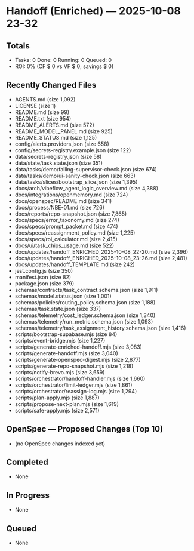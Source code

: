 # Handoff (Enriched) — 2025-10-08 23-32
## Totals
- Tasks: 0  Done: 0  Running: 0  Queued: 0
- ROI: 0% (CF $ 0 vs VF $ 0; savings $ 0)
## Recently Changed Files
- AGENTS.md (size 1,092)
- LICENSE (size 1)
- README.md (size 99)
- README.txt (size 954)
- README_ALERTS.md (size 572)
- README_MODEL_PANEL.md (size 925)
- README_STATUS.md (size 1,125)
- config/alerts.providers.json (size 658)
- config/secrets-registry.example.json (size 122)
- data/secrets-registry.json (size 58)
- data/state/task.state.json (size 351)
- data/tasks/demo/failing-supervisor-check.json (size 674)
- data/tasks/demo/ui-sanity-check.json (size 663)
- data/tasks/slices/bootstrap_slice.json (size 1,395)
- docs/arch/vibeflow_agent_logic_overview.md (size 4,388)
- docs/integrations/openmemory.md (size 724)
- docs/openspec/README.md (size 341)
- docs/process/NBE-01.md (size 726)
- docs/reports/repo-snapshot.json (size 7,865)
- docs/specs/error_taxonomy.md (size 274)
- docs/specs/prompt_packet.md (size 474)
- docs/specs/reassignment_policy.md (size 1,225)
- docs/specs/roi_calculator.md (size 2,415)
- docs/ui/task_chips_usage.md (size 522)
- docs/updates/handoff_ENRICHED_2025-10-08_22-20.md (size 2,396)
- docs/updates/handoff_ENRICHED_2025-10-08_23-26.md (size 2,481)
- docs/updates/handoff_TEMPLATE.md (size 242)
- jest.config.js (size 350)
- manifest.json (size 82)
- package.json (size 379)
- schemas/contracts/task_contract.schema.json (size 1,911)
- schemas/model.status.json (size 1,001)
- schemas/policies/routing_policy.schema.json (size 1,188)
- schemas/task.state.json (size 337)
- schemas/telemetry/cost_ledger.schema.json (size 1,340)
- schemas/telemetry/run_metric.schema.json (size 1,093)
- schemas/telemetry/task_assignment_history.schema.json (size 1,416)
- scripts/bootstrap-supabase.mjs (size 84)
- scripts/event-bridge.mjs (size 1,227)
- scripts/generate-enriched-handoff.mjs (size 3,083)
- scripts/generate-handoff.mjs (size 3,040)
- scripts/generate-openspec-digest.mjs (size 2,877)
- scripts/generate-repo-snapshot.mjs (size 1,218)
- scripts/notify-brevo.mjs (size 3,659)
- scripts/orchestrator/handoff-handler.mjs (size 1,660)
- scripts/orchestrator/limit-ledger.mjs (size 1,861)
- scripts/orchestrator/reassign-log.mjs (size 1,294)
- scripts/plan-apply.mjs (size 1,887)
- scripts/propose-next-plan.mjs (size 1,619)
- scripts/safe-apply.mjs (size 2,571)
## OpenSpec — Proposed Changes (Top 10)
- (no OpenSpec changes indexed yet)
## Completed
- None
## In Progress
- None
## Queued
- None